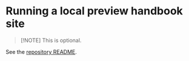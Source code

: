 # Running a local preview handbook site

> [!NOTE] This is optional.

See the [repository README](https://github.com/sourcegraph/handbook).
